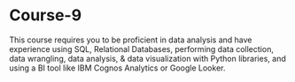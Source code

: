# Course-9
This course requires you to be proficient in data analysis and have experience using SQL, Relational Databases, performing data collection, data wrangling, data analysis, & data visualization with Python libraries, and using a BI tool like IBM Cognos Analytics or Google Looker. 

